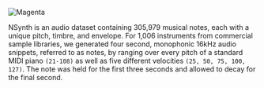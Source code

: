 ![Magenta](https://magenta.tensorflow.org/assets/magenta-logo.png)

NSynth is an audio dataset containing 305,979 musical notes, each with a 
unique pitch, timbre, and envelope. For 1,006 instruments from commercial 
sample libraries, we generated four second, monophonic 16kHz audio snippets, 
referred to as notes, by ranging over every pitch of a standard MIDI piano 
`(21-108)` as well as five different velocities `(25, 50, 75, 100, 127)`. The 
note was held for the first three seconds and allowed to decay for the final 
second.